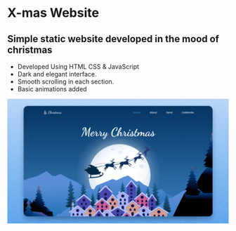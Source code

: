 # X-mas Website
## Simple static website developed in the mood of christmas

- Developed Using HTML CSS & JavaScript
- Dark and elegant interface.
- Smooth scrolling in each section.
- Basic animations added


![preview img](/preview.png)
